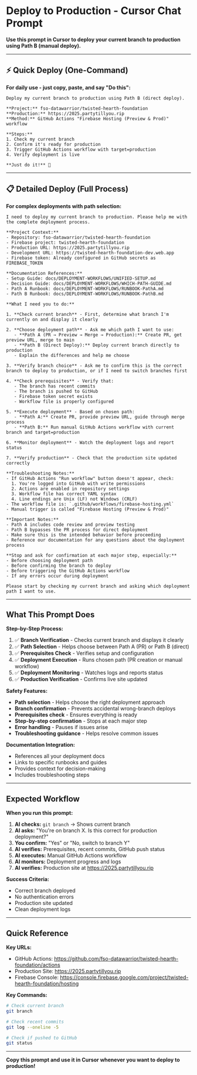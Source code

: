 # Deploy to Production - Cursor Chat Prompt

**Use this prompt in Cursor to deploy your current branch to production using Path B (manual deploy).**

---

## ⚡ **Quick Deploy (One-Command)**

**For daily use - just copy, paste, and say "Do this":**

```
Deploy my current branch to production using Path B (direct deploy). 

**Project:** fso-datawarrior/twisted-hearth-foundation
**Production:** https://2025.partytillyou.rip
**Method:** GitHub Actions "Firebase Hosting (Preview & Prod)" workflow

**Steps:**
1. Check my current branch
2. Confirm it's ready for production
3. Trigger GitHub Actions workflow with target=production
4. Verify deployment is live

**Just do it!** 🚀
```

---

## 📋 **Detailed Deploy (Full Process)**

**For complex deployments with path selection:**

```
I need to deploy my current branch to production. Please help me with the complete deployment process.

**Project Context:**
- Repository: fso-datawarrior/twisted-hearth-foundation
- Firebase project: twisted-hearth-foundation
- Production URL: https://2025.partytillyou.rip
- Development URL: https://twisted-hearth-foundation-dev.web.app
- Firebase token: Already configured in GitHub secrets as FIREBASE_TOKEN

**Documentation References:**
- Setup Guide: docs/DEPLOYMENT-WORKFLOWS/UNIFIED-SETUP.md
- Decision Guide: docs/DEPLOYMENT-WORKFLOWS/WHICH-PATH-GUIDE.md
- Path A Runbook: docs/DEPLOYMENT-WORKFLOWS/RUNBOOK-PathA.md
- Path B Runbook: docs/DEPLOYMENT-WORKFLOWS/RUNBOOK-PathB.md

**What I need you to do:**

1. **Check current branch** - First, determine what branch I'm currently on and display it clearly

2. **Choose deployment path** - Ask me which path I want to use:
   - **Path A (PR → Preview → Merge → Production):** Create PR, get preview URL, merge to main
   - **Path B (Direct Deploy):** Deploy current branch directly to production
   - Explain the differences and help me choose

3. **Verify branch choice** - Ask me to confirm this is the correct branch to deploy to production, or if I need to switch branches first

4. **Check prerequisites** - Verify that:
   - The branch has recent commits
   - The branch is pushed to GitHub
   - Firebase token secret exists
   - Workflow file is properly configured

5. **Execute deployment** - Based on chosen path:
   - **Path A:** Create PR, provide preview URL, guide through merge process
   - **Path B:** Run manual GitHub Actions workflow with current branch and target=production

6. **Monitor deployment** - Watch the deployment logs and report status

7. **Verify production** - Check that the production site updated correctly

**Troubleshooting Notes:**
- If GitHub Actions "Run workflow" button doesn't appear, check:
  1. You're logged into GitHub with write permissions
  2. Actions are enabled in repository settings
  3. Workflow file has correct YAML syntax
  4. Line endings are Unix (LF) not Windows (CRLF)
- The workflow file is: `.github/workflows/firebase-hosting.yml`
- Manual trigger is called "Firebase Hosting (Preview & Prod)"

**Important Notes:**
- Path A includes code review and preview testing
- Path B bypasses the PR process for direct deployment
- Make sure this is the intended behavior before proceeding
- Reference our documentation for any questions about the deployment process

**Stop and ask for confirmation at each major step, especially:**
- Before choosing deployment path
- Before confirming the branch to deploy
- Before triggering the GitHub Actions workflow
- If any errors occur during deployment

Please start by checking my current branch and asking which deployment path I want to use.
```

---

## What This Prompt Does

**Step-by-Step Process:**
1. ✅ **Branch Verification** - Checks current branch and displays it clearly
2. ✅ **Path Selection** - Helps choose between Path A (PR) or Path B (direct)
3. ✅ **Prerequisites Check** - Verifies setup and configuration
4. ✅ **Deployment Execution** - Runs chosen path (PR creation or manual workflow)
5. ✅ **Deployment Monitoring** - Watches logs and reports status
6. ✅ **Production Verification** - Confirms live site updated

**Safety Features:**
- **Path selection** - Helps choose the right deployment approach
- **Branch confirmation** - Prevents accidental wrong-branch deploys
- **Prerequisites check** - Ensures everything is ready
- **Step-by-step confirmation** - Stops at each major step
- **Error handling** - Pauses if issues arise
- **Troubleshooting guidance** - Helps resolve common issues

**Documentation Integration:**
- References all your deployment docs
- Links to specific runbooks and guides
- Provides context for decision-making
- Includes troubleshooting steps

---

## Expected Workflow

**When you run this prompt:**

1. **AI checks:** `git branch` → Shows current branch
2. **AI asks:** "You're on branch X. Is this correct for production deployment?"
3. **You confirm:** "Yes" or "No, switch to branch Y"
4. **AI verifies:** Prerequisites, recent commits, GitHub push status
5. **AI executes:** Manual GitHub Actions workflow
6. **AI monitors:** Deployment progress and logs
7. **AI verifies:** Production site at https://2025.partytillyou.rip

**Success Criteria:**
- Correct branch deployed
- No authentication errors
- Production site updated
- Clean deployment logs

---

## Quick Reference

**Key URLs:**
- GitHub Actions: https://github.com/fso-datawarrior/twisted-hearth-foundation/actions
- Production Site: https://2025.partytillyou.rip
- Firebase Console: https://console.firebase.google.com/project/twisted-hearth-foundation/hosting

**Key Commands:**
```bash
# Check current branch
git branch

# Check recent commits
git log --oneline -5

# Check if pushed to GitHub
git status
```

---

**Copy this prompt and use it in Cursor whenever you want to deploy to production!**
